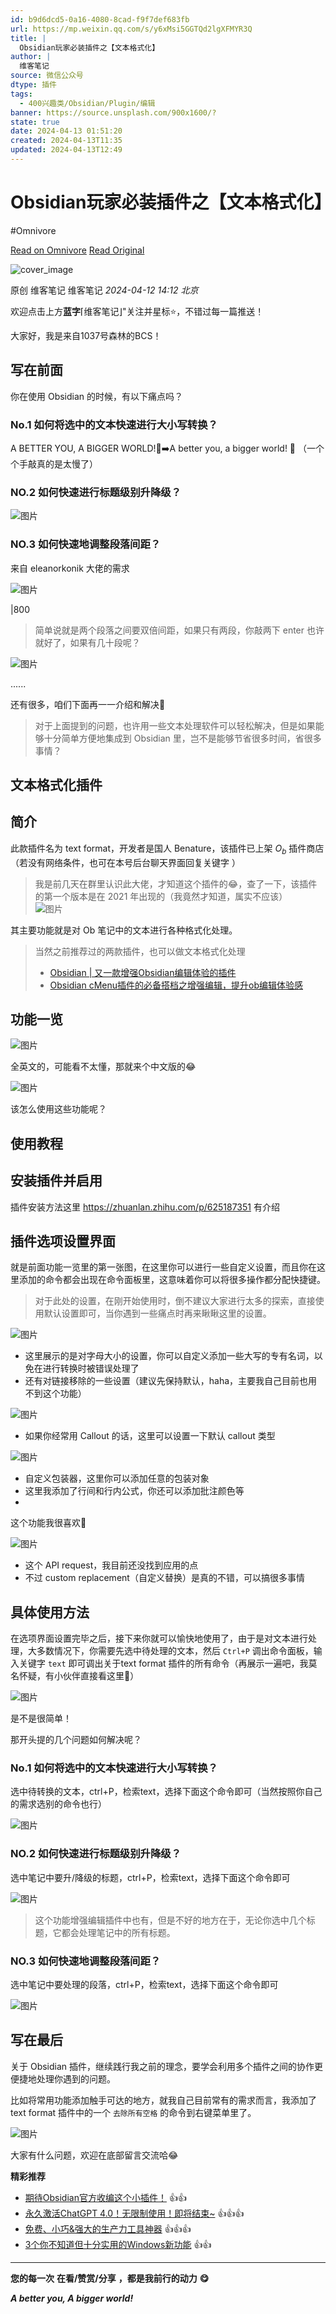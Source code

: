 ```yaml
---
id: b9d6dcd5-0a16-4080-8cad-f9f7def683fb
url: https://mp.weixin.qq.com/s/y6xMsi5GGTQd2lgXFMYR3Q
title: |
  Obsidian玩家必装插件之【文本格式化】
author: |
  维客笔记
source: 微信公众号
dtype: 插件
tags:
  - 400兴趣类/Obsidian/Plugin/编辑
banner: https://source.unsplash.com/900x1600/?
state: true
date: 2024-04-13 01:51:20
created: 2024-04-13T11:35
updated: 2024-04-13T12:49
---
```



# Obsidian玩家必装插件之【文本格式化】
#Omnivore

[Read on Omnivore](https://omnivore.app/me/https-mp-weixin-qq-com-s-y-6-x-msi-5-ggt-qd-2-lg-xfmyr-3-q-18ed36f5f27)
[Read Original](https://mp.weixin.qq.com/s/y6xMsi5GGTQd2lgXFMYR3Q)

![cover_image](https://proxy-prod.omnivore-image-cache.app/0x0,shKeMWdWHmGyHRnwZcyrA6T0ZWQvDltVq6hNpth6u1PY/https://mmbiz.qpic.cn/sz_mmbiz_jpg/h0UtZibCfO5lEmB9Nclk3LicWvpNq4nwEptzoo4wrmnmoYQVic0EibjJA5Ro4hiaDfXnyctJLS724Ra1f6khicHGxG1g/0?wx_fmt=jpeg) 

原创 维客笔记  维客笔记 _2024-04-12 14:12_ _北京_ 

欢迎点击上方**蓝字**⌈维客笔记⌋"关注并星标⭐，不错过每一篇推送！

大家好，我是来自1037号森林的BCS！

## 写在前面 

你在使用 Obsidian 的时候，有以下痛点吗？

### No.1 如何将选中的文本快速进行大小写转换？

A BETTER YOU, A BIGGER WORLD!🤣➡️A better you, a bigger world! 🤣 （一个个手敲真的是太慢了）

### NO.2 如何快速进行标题级别升降级？

![图片](https://proxy-prod.omnivore-image-cache.app/0x0,sAR__DUkOIDsUrq46Q1xHR28VTFRYcADmH4dE8_TyP-A/https://mmbiz.qpic.cn/sz_mmbiz_png/h0UtZibCfO5lEmB9Nclk3LicWvpNq4nwEpQMIzcSW0u7aPDX7SuGymBrmM7iaaBcVnCEgCArMUpDUUeYDDWDOZZMA/640?wx_fmt=png&from=appmsg)

### NO.3 如何快速地调整段落间距？

来自 eleanorkonik 大佬的需求

![图片](https://proxy-prod.omnivore-image-cache.app/0x0,syFmkxTHx8LG7ix9R7_Ze6ULad-GzPiuDJ-maPnKdt7c/https://mmbiz.qpic.cn/sz_mmbiz_png/h0UtZibCfO5lEmB9Nclk3LicWvpNq4nwEp5ZUH5fKUumLicW57iaWce3p6y6pia0s8QJMfHYBNdQuXwdYaAMosnBiazQ/640?wx_fmt=png&from=appmsg)

|800

> 简单说就是两个段落之间要双倍间距，如果只有两段，你敲两下 enter 也许就好了，如果有几十段呢？

![图片](https://proxy-prod.omnivore-image-cache.app/0x0,sAQ4NmTTQFIvDMoQy5hryGAW887VPDq92fidHNDuAyOA/https://mmbiz.qpic.cn/sz_mmbiz_png/h0UtZibCfO5lEmB9Nclk3LicWvpNq4nwEpegu6uXv2gUPicwMP2H8IrCjic3MNSx0YiaE4ufvLgrSAdFCGdVSsmq5sQ/640?wx_fmt=png&from=appmsg)

......

还有很多，咱们下面再一一介绍和解决🤣

> 对于上面提到的问题，也许用一些文本处理软件可以轻松解决，但是如果能够十分简单方便地集成到 Obsidian 里，岂不是能够节省很多时间，省很多事情？

## 文本格式化插件 

## 简介

此款插件名为 text format，开发者是国人 Benature，该插件已上架 $O_b$ 插件商店（若没有网络条件，也可在本号后台聊天界面回复关键字 ）

> 我是前几天在群里认识此大佬，才知道这个插件的😂，查了一下，该插件的第一个版本是在 2021 年出现的（我竟然才知道，属实不应该）  
> ![图片](https://proxy-prod.omnivore-image-cache.app/0x0,sE6mAYsDHaFl-u5OmcE-GXMrv_dgi8lRwzEgAsqAxBC4/https://mmbiz.qpic.cn/sz_mmbiz_png/h0UtZibCfO5lEmB9Nclk3LicWvpNq4nwEpia6QwVB9qNh83oyxt1ticAfcupzHNSCnEAiaRBHD9aO5DhyQB2XZL100g/640?wx_fmt=png&from=appmsg)

其主要功能就是对 Ob 笔记中的文本进行各种格式化处理。

> 当然之前推荐过的两款插件，也可以做文本格式化处理
> 
> * [Obsidian | 又一款增强Obsidian编辑体验的插件](http://mp.weixin.qq.com/s?%5F%5Fbiz=Mzg5Njk3MDUyMQ==&mid=2247487445&idx=1&sn=ad076e32367936569042f02f73e68ca5&chksm=c079b5a3f70e3cb5781fa06d3e5c757fceb28dfa9f16253977bd3419d4f98c1e9159eb5ec834&scene=21#wechat%5Fredirect)
> * [Obsidian cMenu插件的必备搭档之增强编辑，提升ob编辑体验感](http://mp.weixin.qq.com/s?%5F%5Fbiz=Mzg5Njk3MDUyMQ==&mid=2247487387&idx=1&sn=96f6fb0cd9d90555902caa4b174030b9&chksm=c079b5edf70e3cfb2f6328fda3c773dc10122bca2a85dc811c9fa945d0c1822b772a06496f45&scene=21#wechat%5Fredirect)

## 功能一览

![图片](https://proxy-prod.omnivore-image-cache.app/0x0,swv3oOuk2C_5WvgBaJJnclluz58KNHE1GW2XfhYoxpPs/https://mmbiz.qpic.cn/sz_mmbiz_png/h0UtZibCfO5lEmB9Nclk3LicWvpNq4nwEprPMahiaiaJnNKSCyawBPSMQiahOyKLJCVukqtV9fTxUuoa2ZIqicYYIbRw/640?wx_fmt=png&from=appmsg)

全英文的，可能看不太懂，那就来个中文版的😂

![图片](https://proxy-prod.omnivore-image-cache.app/0x0,sNpnoJiOMnwrDMCkw6N92g4M7mlwG500nMeKZD-Le8-E/https://mmbiz.qpic.cn/sz_mmbiz_png/h0UtZibCfO5lEmB9Nclk3LicWvpNq4nwEp4ap7KCaY0EfJ7MGKjYXaMVlZhLplp0icNL8gtA2FFkyo92Qo2Hg7bmw/640?wx_fmt=png&from=appmsg)

该怎么使用这些功能呢？

## 使用教程 

## 安装插件并启用

插件安装方法这里 https://zhuanlan.zhihu.com/p/625187351 有介绍

## 插件选项设置界面

就是前面功能一览里的第一张图，在这里你可以进行一些自定义设置，而且你在这里添加的命令都会出现在命令面板里，这意味着你可以将很多操作都分配快捷键。

> 对于此处的设置，在刚开始使用时，倒不建议大家进行太多的探索，直接使用默认设置即可，当你遇到一些痛点时再来瞅瞅这里的设置。

![图片](https://proxy-prod.omnivore-image-cache.app/0x0,s355zHU9q-_dRJ2Jsz5toYWLvYsyMCrzVv6ktM2NYVXo/https://mmbiz.qpic.cn/sz_mmbiz_png/h0UtZibCfO5lEmB9Nclk3LicWvpNq4nwEplsBcFOYTl21hS3cPDnEniaEiaAbo3mUQjV57vRYmFJL588FXnOf4oFAQ/640?wx_fmt=png&from=appmsg)

* 这里展示的是对字母大小的设置，你可以自定义添加一些大写的专有名词，以免在进行转换时被错误处理了
* 还有对链接移除的一些设置（建议先保持默认，haha，主要我自己目前也用不到这个功能）

![图片](https://proxy-prod.omnivore-image-cache.app/0x0,skvFirzzlZY2BJlB1QK5EExCvW3UOA-054PolJEHWcVA/https://mmbiz.qpic.cn/sz_mmbiz_png/h0UtZibCfO5lEmB9Nclk3LicWvpNq4nwEpJA15TsYfXvrCSLooibgtTZWicqjcVPSQI8icpQg5ffoeXtvYib65CYEKTw/640?wx_fmt=png&from=appmsg)

* 如果你经常用 Callout 的话，这里可以设置一下默认 callout 类型

![图片](https://proxy-prod.omnivore-image-cache.app/0x0,sdssNOzoR9jhRhVCUOA7d_0tyVmwN6B_m3nUav-HHTpI/https://mmbiz.qpic.cn/sz_mmbiz_png/h0UtZibCfO5lEmB9Nclk3LicWvpNq4nwEpiaNqvSpBodBSRhQHfDaJQ29RPt92HBLJBLu9b1lHHIErSfBnicUjcWrQ/640?wx_fmt=png&from=appmsg)

* 自定义包装器，这里你可以添加任意的包装对象
* 这里我添加了行间和行内公式，你还可以添加批注颜色等
*
这个功能我很喜欢🤣

![图片](https://proxy-prod.omnivore-image-cache.app/0x0,sYrhTw4iOFc6QDAvhT8DpZ2aMq4uhHM2m1_AfG9d2Y1c/https://mmbiz.qpic.cn/sz_mmbiz_png/h0UtZibCfO5lEmB9Nclk3LicWvpNq4nwEpNPeeYIJ7LL09KazjeKK39scUNO9Vx6T1vMluxzPuLPr1pK9wyehLlw/640?wx_fmt=png&from=appmsg)

* 这个 API request，我目前还没找到应用的点
* 不过 custom replacement（自定义替换）是真的不错，可以搞很多事情

## 具体使用方法

在选项界面设置完毕之后，接下来你就可以愉快地使用了，由于是对文本进行处理，大多数情况下，你需要先选中待处理的文本，然后 `Ctrl+P` 调出命令面板，输入关键字 `text` 即可调出关于text format 插件的所有命令（再展示一遍吧，我莫名怀疑，有小伙伴直接看这里🤣）

![图片](https://proxy-prod.omnivore-image-cache.app/0x0,sDKzwaly4lyjQJYbi_ah-pDi-OEDtOCJZHiCe_VN-TQ8/https://mmbiz.qpic.cn/sz_mmbiz_png/h0UtZibCfO5lEmB9Nclk3LicWvpNq4nwEpCR4a4sDdxLibBq9hNVVz7WJibbJKD7AxX4KU1lyqQIRxBKGFPfZA4w9Q/640?wx_fmt=png&from=appmsg)

是不是很简单！

那开头提的几个问题如何解决呢？

### No.1 如何将选中的文本快速进行大小写转换？

选中待转换的文本，ctrl+P，检索text，选择下面这个命令即可（当然按照你自己的需求选别的命令也行）

![图片](https://proxy-prod.omnivore-image-cache.app/0x0,sVBvylNtZ-t7aD1ztCVnJMx9sGUTjXZ10CxbHxE13mSg/https://mmbiz.qpic.cn/sz_mmbiz_png/h0UtZibCfO5lEmB9Nclk3LicWvpNq4nwEpJlk4pDWAgJpuYDeLNzuViaEia7SKRdYs9iao6JS2srt8pTIIdwoT70YCw/640?wx_fmt=png&from=appmsg)

### NO.2 如何快速进行标题级别升降级？

选中笔记中要升/降级的标题，ctrl+P，检索text，选择下面这个命令即可

![图片](https://proxy-prod.omnivore-image-cache.app/0x0,sP1eBUiL3WNXfKjYT2UI58Ekb1aoKFRtEbirCcr1r4gU/https://mmbiz.qpic.cn/sz_mmbiz_png/h0UtZibCfO5lEmB9Nclk3LicWvpNq4nwEpD4vYq8tBFplVBlAO0zwia44ovsARFKAUXXFiapGKiaEicHibbD8GzTmnVgw/640?wx_fmt=png&from=appmsg)

> 这个功能增强编辑插件中也有，但是不好的地方在于，无论你选中几个标题，它都会处理笔记中的所有标题。

### NO.3 如何快速地调整段落间距？

选中笔记中要处理的段落，ctrl+P，检索text，选择下面这个命令即可

![图片](https://proxy-prod.omnivore-image-cache.app/0x0,smG9IgpTX7qoU6L-yv9oMjfj-J1toxpqB72Ll3cpDEnY/https://mmbiz.qpic.cn/sz_mmbiz_png/h0UtZibCfO5lEmB9Nclk3LicWvpNq4nwEpxakWNENV27HDXbMZO2DtaLRiaKnhhGo2S4yWuxJsFAdsVhNqVHp3A4w/640?wx_fmt=png&from=appmsg)

## 写在最后 

关于 Obsidian 插件，继续践行我之前的理念，要学会利用多个插件之间的协作更便捷地处理你遇到的问题。

比如将常用功能添加触手可达的地方，就我自己目前常有的需求而言，我添加了text format 插件中的一个 `去除所有空格` 的命令到右键菜单里了。

![图片](https://proxy-prod.omnivore-image-cache.app/0x0,sYiMck-1w-_lA6wsQiGgU891gTc6Q19KnAn1u-LaaQtg/https://mmbiz.qpic.cn/sz_mmbiz_png/h0UtZibCfO5lEmB9Nclk3LicWvpNq4nwEpJXwviboJshJF7NUTBNYILeFpeUs0LCrETCtFjjFK0r3ojvpf8sv14kw/640?wx_fmt=png&from=appmsg)

大家有什么问题，欢迎在底部留言交流哈😂

**精彩推荐**  

* [期待Obsidian官方收编这个小插件！](http://mp.weixin.qq.com/s?%5F%5Fbiz=Mzg5Njk3MDUyMQ==&mid=2247489788&idx=1&sn=4b5418981207c3629c16770a690eb072&chksm=c079a28af70e2b9c1e73520a346fc965fb9d393a69f98bc7c38afd2222708d1941306e89e6d6&scene=21#wechat%5Fredirect) 👍👍
* [永久激活ChatGPT 4.0！无限制使用！即将结束\~](http://mp.weixin.qq.com/s?%5F%5Fbiz=Mzg5Njk3MDUyMQ==&mid=2247489792&idx=1&sn=5766292689215f0f6ab2f444771c13de&chksm=c079a376f70e2a6094a271b0597be0ca48e4d3bfa238d1140ef4631c102e6b1ee78ebef89e52&scene=21#wechat%5Fredirect) 👍👍👍
* [免费、小巧&强大的生产力工具神器](http://mp.weixin.qq.com/s?%5F%5Fbiz=Mzg5Njk3MDUyMQ==&mid=2247489759&idx=1&sn=d5410bdbfd6cd990868224f31a61bdf3&chksm=c079a2a9f70e2bbf14ef7baa94fefcfdc45de972249b719a220cedc647a7788d153986f85028&scene=21#wechat%5Fredirect) 👍👍👍
* [3个你不知道但十分实用的Windows新功能](http://mp.weixin.qq.com/s?%5F%5Fbiz=Mzg5Njk3MDUyMQ==&mid=2247489596&idx=1&sn=d4bb1755520a088b4ed4defce840af99&chksm=c079a24af70e2b5c77572c0cef4c3bf1b709c8b1bfaa3b85381b1c14714caae49e55660334eb&scene=21#wechat%5Fredirect) 👍👍

---

**您的每一次** **在看/赞赏/分享** **，都是我前行的动力** **😋**

**_A better you, A bigger world!_**



